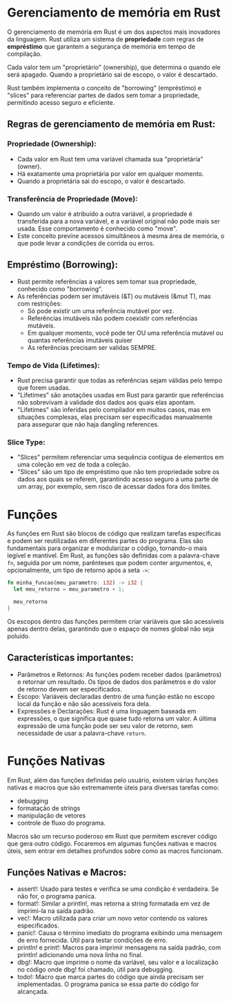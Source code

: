 # Gerenciamento de memória em Rust

O gerenciamento de memória em Rust é um dos aspectos mais inovadores da linguagem.
Rust utiliza um sistema de **propriedade** com regras de **empréstimo** que garantem a segurança de memória em tempo de compilação.

Cada valor tem um "proprietário" (ownership), que determina o quando ele será apagado.
Quando a proprietário sai de escopo, o valor é descartado.

Rust também implementa o conceito de "borrowing" (empréstimo) e "slices" para referenciar partes de dados sem tomar a propriedade, permitindo acesso seguro e eficiente.

## Regras de gerenciamento de memória em Rust:

### Propriedade (Ownership):

- Cada valor em Rust tem uma variável chamada sua "proprietária" (owner).
- Há exatamente uma proprietária por valor em qualquer momento.
- Quando a proprietária sai do escopo, o valor é descartado.

### Transferência de Propriedade (Move):

- Quando um valor é atribuído a outra variável, a propriedade é transferida para a nova variável, e a variável original não pode mais ser usada. Esse comportamento é conhecido como "move".
- Este conceito previne acessos simultâneos à mesma área de memória, o que pode levar a condições de corrida ou erros.

## Empréstimo (Borrowing):

- Rust permite referências a valores sem tomar sua propriedade, conhecido como "borrowing".
- As referências podem ser imutáveis (&T) ou mutáveis (&mut T), mas com restrições:
  - Só pode existir um uma referência mutável por vez.
  - Referências imutáveis não podem coexistir com referências mutáveis.
  - Em qualquer momento, você pode ter OU uma referência mutável ou quantas referências imutáveis quiser
  - As referências precisam ser validas SEMPRE.

### Tempo de Vida (Lifetimes):

- Rust precisa garantir que todas as referências sejam válidas pelo tempo que forem usadas.
- "Lifetimes" são anotações usadas em Rust para garantir que referências não sobrevivam à validade dos dados aos quais elas apontam.
- "Lifetimes" são inferidas pelo compilador em muitos casos, mas em situações complexas, elas precisam ser especificadas manualmente para assegurar que não haja dangling references.

### Slice Type:

- "Slices" permitem referenciar uma sequência contígua de elementos em uma coleção em vez de toda a coleção.
- "Slices" são um tipo de empréstimo que não tem propriedade sobre os dados aos quais se referem, garantindo acesso seguro a uma parte de um array, por exemplo, sem risco de acessar dados fora dos limites.

# Funções

As funções em Rust são blocos de código que realizam tarefas específicas e podem ser reutilizadas em diferentes partes do programa. Elas são fundamentais para organizar e modularizar o código, tornando-o mais legível e mantível.
Em Rust, as funções são definidas com a palavra-chave `fn`, seguida por um nome, parênteses que podem conter argumentos, e, opcionalmente, um tipo de retorno após a seta `->`:

```rust
fn minha_funcao(meu_parametro: i32) -> i32 {
  let meu_retorno = meu_parametro + 1;

  meu_retorno
}
```

Os escopos dentro das funções permitem criar variáveis que são acessíveis apenas dentro delas, garantindo que o espaço de nomes global não seja poluído.

## Características importantes:

- Parâmetros e Retornos: As funções podem receber dados (parâmetros) e retornar um resultado. Os tipos de dados dos parâmetros e do valor de retorno devem ser especificados.
- Escopo: Variáveis declaradas dentro de uma função estão no escopo local da função e não são acessíveis fora dela.
- Expressões e Declarações: Rust é uma linguagem baseada em expressões, o que significa que quase tudo retorna um valor. A última expressão de uma função pode ser seu valor de retorno, sem necessidade de usar a palavra-chave `return`.

# Funções Nativas

Em Rust, além das funções definidas pelo usuário, existem várias funções nativas e macros que são extremamente úteis para diversas tarefas como:

- debugging
- formatação de strings
- manipulação de vetores
- controle de fluxo do programa.

Macros são um recurso poderoso em Rust que permitem escrever código que gera outro código. Focaremos em algumas funções nativas e macros úteis, sem entrar em detalhes profundos sobre como as macros funcionam.

## Funções Nativas e Macros:

- assert!: Usado para testes e verifica se uma condição é verdadeira. Se não for, o programa panica.
- format!: Similar a println!, mas retorna a string formatada em vez de imprimi-la na saída padrão.
- vec!: Macro utilizada para criar um novo vetor contendo os valores especificados.
- panic!: Causa o término imediato do programa exibindo uma mensagem de erro fornecida. Útil para testar condições de erro.
- println! e print!: Macros para imprimir mensagens na saída padrão, com println! adicionando uma nova linha no final.
- dbg!: Macro que imprime o nome da variável, seu valor e a localização no código onde dbg! foi chamado, útil para debugging.
- todo!: Macro que marca partes do código que ainda precisam ser implementadas. O programa panica se essa parte do código for alcançada.
